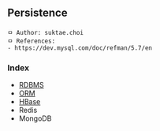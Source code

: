 ## Persistence

```
ㅁ Author: suktae.choi
ㅁ References:
- https://dev.mysql.com/doc/refman/5.7/en
```

### Index

- [RDBMS](rdbms)
- [ORM](orm)
- [HBase](http://engineering.vcnc.co.kr/2014/05/hbase-schema-in-between)
- Redis
- MongoDB


